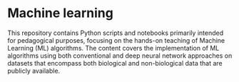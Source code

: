 # Machine learning

This repository contains Python scripts and notebooks primarily intended for pedagogical purposes, focusing on the hands-on teaching of Machine Learning (ML) algorithms. The content covers the implementation of ML algorithms using both conventional and deep neural network approaches on datasets that encompass both biological and non-biological data that are publicly available.

